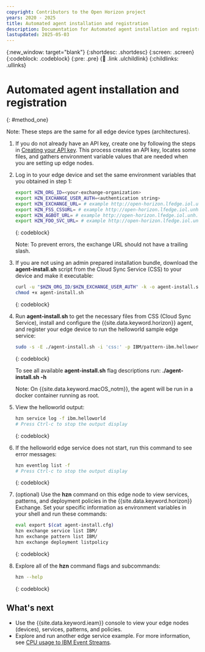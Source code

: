 ```yaml
---
copyright: Contributors to the Open Horizon project
years: 2020 - 2025
title: Automated agent installation and registration
description: Documentation for Automated agent installation and registration
lastupdated: 2025-05-03
---
```


{:new_window: target="blank"}
{:shortdesc: .shortdesc}
{:screen: .screen}
{:codeblock: .codeblock}
{:pre: .pre}
{:child: .link .ulchildlink}
{:childlinks: .ullinks}

# Automated agent installation and registration
{: #method_one}

Note: These steps are the same for all edge device types (architectures).

1. If you do not already have an API key, create one by following the steps in [Creating your API key](../hub/prepare_for_edge_nodes.md). This process creates an API key, locates some files, and gathers environment variable values that are needed when you are setting up edge nodes.

2. Log in to your edge device and set the same environment variables that you obtained in step 1:

   ```bash
   export HZN_ORG_ID=<your-exchange-organization>
   export HZN_EXCHANGE_USER_AUTH=<authentication string>
   export HZN_EXCHANGE_URL= # example http://open-horizon.lfedge.iol.unh.edu:3090/v1
   export HZN_FSS_CSSURL= # example http://open-horizon.lfedge.iol.unh.edu:9443/
   export HZN_AGBOT_URL= # example http://open-horizon.lfedge.iol.unh.edu:3111
   export HZN_FDO_SVC_URL= # example http://open-horizon.lfedge.iol.unh.edu:9008/api
   ```
   {: codeblock}

   Note: To prevent errors, the exchange URL should not have a trailing slash.

3. If you are not using an admin prepared installation bundle, download the **agent-install.sh** script from the Cloud Sync Service (CSS) to your device and make it executable:

   ```bash
   curl -u "$HZN_ORG_ID/$HZN_EXCHANGE_USER_AUTH" -k -o agent-install.sh $HZN_FSS_CSSURL/api/v1/objects/IBM/agent_files/agent-install.sh/data
   chmod +x agent-install.sh
   ```
   {: codeblock}

4. Run **agent-install.sh** to get the necessary files from CSS (Cloud Sync Service), install and configure the {{site.data.keyword.horizon}} agent, and register your edge device to run the helloworld sample edge service:

   ```bash
   sudo -s -E ./agent-install.sh -i 'css:' -p IBM/pattern-ibm.helloworld -w '*' -T 120
   ```
   {: codeblock}

   To see all available **agent-install.sh** flag descriptions run: **./agent-install.sh -h**

   Note: On {{site.data.keyword.macOS_notm}}, the agent will be run in a docker container running as root.

5. View the helloworld output:

   ```bash
   hzn service log -f ibm.helloworld
   # Press Ctrl-c to stop the output display
   ```
   {: codeblock}

6. If the helloworld edge service does not start, run this command to see error messages:

   ```bash
   hzn eventlog list -f
   # Press Ctrl-c to stop the output display
   ```
   {: codeblock}

7. (optional) Use the **hzn** command on this edge node to view services, patterns, and deployment policies in the {{site.data.keyword.horizon}} Exchange. Set your specific information as environment variables in your shell and run these commands:

   ```bash
   eval export $(cat agent-install.cfg)
   hzn exchange service list IBM/
   hzn exchange pattern list IBM/
   hzn exchange deployment listpolicy
   ```
   {: codeblock}

8. Explore all of the **hzn** command flags and subcommands:

   ```bash
   hzn --help
   ```
   {: codeblock}

## What's next

* Use the {{site.data.keyword.ieam}} console to view your edge nodes (devices), services, patterns, and policies.
* Explore and run another edge service example. For more information, see [CPU usage to IBM Event Streams](../using_edge_services/cpu_load_example.md).
